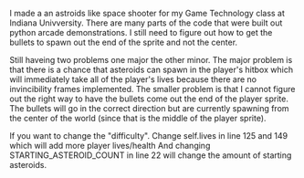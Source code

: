 I made a an astroids like space shooter for my Game Technology class at Indiana Univversity. There are many parts of the code that were built 
out python arcade demonstrations. I still need to figure out how to get the bullets to spawn out the end of the sprite and not the center. 

Still haveing two problems one major the other minor. The major problem is that there is a chance that asteroids can spawn in 
the player's hitbox which will immediately take all of the player's lives because there are no invincibility frames implemented.
The smaller problem is that I cannot figure out the right way to have the bullets come out the end of the player sprite. The bullets
will go in the correct direction but are currently spawning from the center of the world (since that is the middle of the player sprite).

If you want to change the "difficulty".
Change self.lives in line 125 and 149 which will add more player lives/health
And changing STARTING_ASTEROID_COUNT in line 22 will change the amount of starting asteroids. 